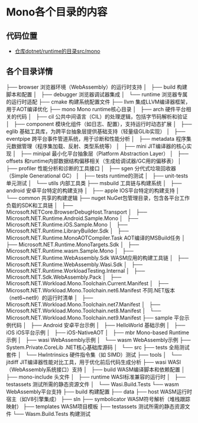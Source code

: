 # Mono各个目录的内容

## 代码位置

- [仓库dotnet/runtime的目录src/mono](https://github.com/dotnet/runtime/tree/main/src/mono)

## 各个目录详情

├── browser 浏览器环境（WebAssembly）的运行时支持
│   ├── build 构建脚本和配置
│   ├── debugger 浏览器调试器集成
│   └── runtime 浏览器专属的运行时适配
├── cmake 构建系统配置文件
├── llvm 集成LLVM编译器框架，用于AOT编译优化
├── mono Mono runtime核心目录
│   ├── arch 硬件平台相关的代码
│   ├── cil 公共中间语言（CIL）的处理逻辑，包括字节码解析和验证
│   ├── component 模块化组件（如日志、配置），支持运行时动态扩展
│   ├── eglib 基础工具库，为跨平台抽象层提供基础支持（轻量级GLib实现）
│   ├── eventpipe 跨平台事件管道系统，用于诊断和性能分析
│   ├── metadata 程序集元数据管理（程序集加载、反射、类型系统等）
│   ├── mini JIT编译器的核心实现
│   ├── minipal 最小化平台抽象层（Platform Abstraction Layer）
│   ├── offsets 和runtime内部数据结构偏移相关（生成给调试器/GC用的偏移表）
│   ├── profiler 性能分析和诊断的工具接口
│   ├── sgen 分代式垃圾回收器（Simple Generational GC）
│   ├── tests runtime的测试
│   ├── unit-tests 单元测试
│   └── utils 内部工具类
├── msbuild 工具链与构建系统
│   ├── android 安卓平台特定的构建支持
│   ├── apple IOS平台特定的构建支持
│   └── common 共享的构建逻辑
├── nuget NuGet包管理目录，包含各平台工作负载的SDK和工具链
│   ├── Microsoft.NETCore.BrowserDebugHost.Transport
│   ├── Microsoft.NET.Runtime.Android.Sample.Mono
│   ├── Microsoft.NET.Runtime.iOS.Sample.Mono
│   ├── Microsoft.NET.Runtime.LibraryBuilder.Sdk
│   ├── Microsoft.NET.Runtime.MonoAOTCompiler.Task AOT编译的MSBuild任务
│   ├── Microsoft.NET.Runtime.MonoTargets.Sdk
│   ├── Microsoft.NET.Runtime.wasm.Sample.Mono
│   ├── Microsoft.NET.Runtime.WebAssembly.Sdk WASM应用的构建工具链
│   ├── Microsoft.NET.Runtime.WebAssembly.Wasi.Sdk
│   ├── Microsoft.NET.Runtime.WorkloadTesting.Internal
│   ├── Microsoft.NET.Sdk.WebAssembly.Pack
│   ├── Microsoft.NET.Workload.Mono.Toolchain.Current.Manifest
│   ├── Microsoft.NET.Workload.Mono.Toolchain.net6.Manifest 不同.NET版本（net6~net9）的运行时清单
│   ├── Microsoft.NET.Workload.Mono.Toolchain.net7.Manifest 
│   ├── Microsoft.NET.Workload.Mono.Toolchain.net8.Manifest
│   └── Microsoft.NET.Workload.Mono.Toolchain.net9.Manifest
├── sample 平台示例代码
│   ├── Android 安卓平台示例
│   ├── HelloWorld 基础示例
│   ├── iOS iOS平台示例
│   ├── iOS-NativeAOT
│   ├── mbr Mono-based Runtime 示例
│   ├── wasi WebAssembly示例
│   └── wasm WebAssembly示例
├── System.Private.CoreLib .NET核心基础库源码
│   └── src
├── tests 全局测试套件
│   └── HwIntrinsics 硬件指令集（如 SIMD）测试
├── tools
│   └── jitdiff JIT编译器性能对比工具，用于优化前后代码生成分析
├── wasi WASI（WebAssembly系统接口）支持
│   ├── build WASM编译脚本和依赖配置
│   ├── mono-include 头文件
│   ├── runtime WASI标准兼容的运行时
│   ├── testassets 测试所需的静态资源文件
│   └── Wasi.Build.Tests
└── wasm WebAssembly平台支持
    ├── build 构建配置
    ├── data
    ├── host WASM运行时宿主（如V8引擎集成）
    ├── sln
    ├── symbolicator WASM符号解析（堆栈跟踪映射）
    ├── templates WASM项目模板
    ├── testassets 测试所需的静态资源文件
    └── Wasm.Build.Tests 构建测试
